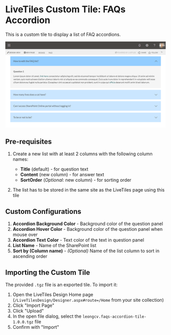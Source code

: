 # LiveTiles Custom Tile: FAQs Accordion

This is a custom tile to display a list of FAQ accordions.

![Screenshot of FAQs Accordion](/FAQs%20Accordion/screenshot-faqs-accordion.png)

## Pre-requisites

1. Create a new list with at least 2 columns with the following column names:
    * **Title** (default) - for question text
    * **Content** (new column) - for answer text
    * **SortOrder** (*Optional*: new column) - for sorting order

2. The list has to be stored in the same site as the LiveTiles page using this tile

## Custom Configurations

1. **Accordion Background Color** - Background color of the question panel
2. **Accordion Hover Color** - Background color of the question panel when mouse over
3. **Accordion Text Color** - Text color of the text in question panel
4. **List Name** - Name of the SharePoint list
5. **Sort by (Column name)** - _(Optional)_ Name of the list column to sort in ascending order

## Importing the Custom Tile

The provided `.tgz` file is an exported tile. To import it:

1. Open the LiveTiles Design Home page (`/LiveTilesDesign/Designer.aspx#route=/Home` from your site collection)
2. Click "Import Page"
3. Click "Upload"
4. In the open file dialog, select the `leongcv.faqs-accordion-tile-1.0.0.tgz` file
5. Confirm with "Import"
